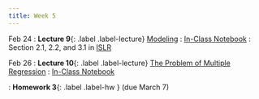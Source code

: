 ```yaml
---
title: Week 5
---
```



Feb 24
: **Lecture 9**{: .label .label-lecture} [Modeling](https://docs.google.com/presentation/d/1GOBprQfy9k0zTqcTtSzdSOatjwbAKbRyUZt8764zk5w/edit?usp=sharing)
	: [In-Class Notebook](https://colab.research.google.com/drive/1NhRSpkVquUtOTKGC8jGMSAKrhQE4sroo?usp=sharing)
	: Section 2.1, 2.2, and 3.1 in [ISLR](https://www.statlearning.com) 


Feb 26
: **Lecture 10**{: .label .label-lecture} [The Problem of Multiple Regression](https://docs.google.com/presentation/d/1KDXtLtYRLmGI4SxgFLGibPbRp-yPLM5cX6ECLXfLp2I/edit?usp=sharing)
	: [In-Class Notebook](https://colab.research.google.com/drive/1eyb43tCT-XjSrzCsiQGaDjlwiRx9_vSe?usp=sharing)

: **Homework 3**{: .label .label-hw } (due March 7)



